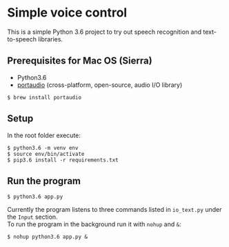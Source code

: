 # Simple voice control
This is a simple Python 3.6 project to try out speech recognition and text-to-speech libraries.   

## Prerequisites for Mac OS (Sierra)

 - Python3.6
 - [portaudio](http://www.portaudio.com/) (cross-platform, open-source, audio I/O library)
```
$ brew install portaudio
```

## Setup
In the root folder execute:   
```
$ python3.6 -m venv env   
$ source env/bin/activate   
$ pip3.6 install -r requirements.txt
```

## Run the program
```
$ python3.6 app.py
```
Currently the program listens to three commands listed in `io_text.py` under the `Input` section.   
To run the program in the background run it with `nohup` and `&`:
```
$ nohup python3.6 app.py &
```
